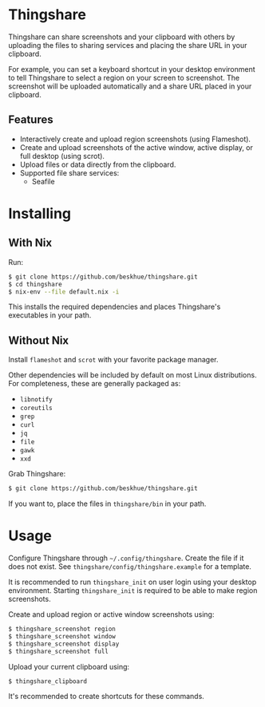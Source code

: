 # Thingshare
Thingshare can share screenshots and your clipboard with others by uploading the
files to sharing services and placing the share URL in your clipboard.

For example, you can set a keyboard shortcut in your desktop environment to tell
Thingshare to select a region on your screen to screenshot. The screenshot will
be uploaded automatically and a share URL placed in your clipboard.

## Features
- Interactively create and upload region screenshots (using Flameshot).
- Create and upload screenshots of the active window, active display, or full desktop (using scrot).
- Upload files or data directly from the clipboard.
- Supported file share services:
    - Seafile

# Installing
## With Nix
Run:

```bash
$ git clone https://github.com/beskhue/thingshare.git
$ cd thingshare
$ nix-env --file default.nix -i
```
This installs the required dependencies and places Thingshare's executables in
your path.

## Without Nix

Install `flameshot` and `scrot` with your favorite package manager.

Other dependencies will be included by default on most Linux distributions.
For completeness, these are generally packaged as:

- `libnotify`
- `coreutils`
- `grep`
- `curl`
- `jq`
- `file`
- `gawk`
- `xxd`

Grab Thingshare:

```bash
$ git clone https://github.com/beskhue/thingshare.git
```

If you want to, place the files in `thingshare/bin` in your path.

# Usage
Configure Thingshare through `~/.config/thingshare`.
Create the file if it does not exist.
See `thingshare/config/thingshare.example` for a template.

It is recommended to run `thingshare_init` on user login using your desktop
environment.
Starting `thingshare_init` is required to be able to make region screenshots.

Create and upload region or active window screenshots using:

```bash
$ thingshare_screenshot region
$ thingshare_screenshot window
$ thingshare_screenshot display
$ thingshare_screenshot full
```

Upload your current clipboard using:

```bash
$ thingshare_clipboard
```

It's recommended to create shortcuts for these commands.
